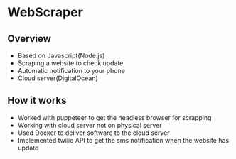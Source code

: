 # WebScraper

## Overview
- Based on Javascript(Node.js)
- Scraping a website to check update
- Automatic notification to your phone
- Cloud server(DigitalOcean)

## How it works
- Worked with puppeteer to get the headless browser for scrapping
- Working with cloud server not on physical server
- Used Docker to deliver software to the cloud server
- Implemented twilio API to get the sms notification when the website has update
